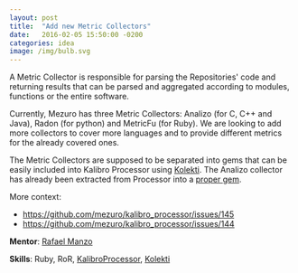 ```yaml
---
layout: post
title:  "Add new Metric Collectors"
date:   2016-02-05 15:50:00 -0200
categories: idea
image: /img/bulb.svg
---
```

A Metric Collector is responsible for parsing the Repositories' code and returning results that can be
parsed and aggregated according to modules, functions or the entire software.

Currently, Mezuro has three Metric Collectors: Analizo (for C, C++ and Java), Radon (for python) and
MetricFu (for Ruby). We are looking to add more collectors to cover more languages and to provide different
metrics for the already covered ones.

The Metric Collectors are supposed to be separated into gems that can be easily included into Kalibro Processor using
[Kolekti](https://github.com/mezuro/kolekti). The Analizo collector has already been extracted from Processor into a [proper gem](https://github.com/mezuro/kolekti_analizo/).

More context:

* <https://github.com/mezuro/kalibro_processor/issues/145>
* <https://github.com/mezuro/kalibro_processor/issues/144>

**Mentor**: [Rafael Manzo](https://github.com/rafamanzo/)

**Skills**: Ruby, RoR, [KalibroProcessor](https://github.com/mezuro/kalibro_processor),
[Kolekti](https://github.com/mezuro/kolekti)
